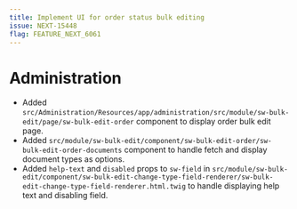 ```yaml
---
title: Implement UI for order status bulk editing
issue: NEXT-15448
flag: FEATURE_NEXT_6061
---
```

# Administration
*  Added `src/Administration/Resources/app/administration/src/module/sw-bulk-edit/page/sw-bulk-edit-order` component to display order bulk edit page.
*  Added `src/module/sw-bulk-edit/component/sw-bulk-edit-order/sw-bulk-edit-order-documents` component to handle fetch and display document types as options.
*  Added `help-text` and `disabled` props to `sw-field` in `src/module/sw-bulk-edit/component/sw-bulk-edit-change-type-field-renderer/sw-bulk-edit-change-type-field-renderer.html.twig` to handle displaying help text and disabling field.
